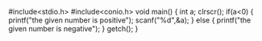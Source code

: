 #include<stdio.h>
#include<conio.h>
void main()
{
int a;
clrscr();
if(a<0)
{
printf("the given number is positive");
scanf("%d",&a);
}
else
{
printf("the given number is negative");
}
getch();
}
